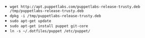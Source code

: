 * `wget http://apt.puppetlabs.com/puppetlabs-release-trusty.deb /tmp/puppetlabs-release-trusty.deb`
* `dpkg -i /tmp/puppetlabs-release-trusty.deb`
* `sudo apt-get update`
* `sudo apt-get install puppet git-core`
* `ln -s ~/.dotfiles/puppet /etc/puppet/`
